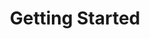 ---
#Delimiter files are used to separate the list of documentation pages into sections.
title: "Getting Started"
type: delimiter
weight: 8 # Change this weight to change order of sections
sitemapExclude: True
---